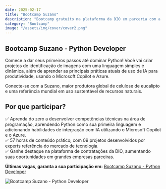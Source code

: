 ```yaml
---
date: 2025-02-17
title: "Bootcamp Suzano"
description: "Bootcamp gratuito na plataforma da DIO em parceria com a Suzano"
category: "Bootcamp"
image: "/assets/img/cover/cover2.png"
---
```


## Bootcamp Suzano - Python Developer

Comece a dar seus primeiros passos até dominar Python! Você vai criar projetos de identificação de imagens com uma linguagem simples e dinâmica, além de aprender as principais práticas atuais de uso de IA para produtividade, usando o Microsoft Copilot e Azure.

Conecte-se com a Suzano, maior produtora global de celulose de eucalipto e uma referência mundial em uso sustentável de recursos naturais.

## Por que participar?

✅ Aprenda do zero a desenvolver competências técnicas na área de programação, aprendendo Python como sua primeira linguagem e adicionando habilidades de integração com IA utilizando o Microsoft Copilot e o Azure.  
✅ 57 horas de conteúdo prático, com 09 projetos desenvolvidos por experts referência do mercado de tecnologia.  
✅ Ganhe destaque na plataforma de contratações da DIO, aumentando suas oportunidades em grandes empresas parceiras.

**Últimas vagas, garanta a sua participação em:** <a href="https://www.dio.me/bootcamp/suzano-python-developer?ref=SR21N2KXHJ" target="_blank" rel="noopener noreferrer">Bootcamp Suzano - Python Developer</a>

<div class="midSize">

![Bootcamp Suzano - Python Developer](/assets/img/bootcamps/BootcampSuzano.png)

</div>
